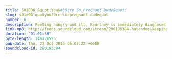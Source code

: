 ```yaml
---
title: S01E06 &quot;You&#39;re So Pregnant Dude&quot;
slug: s01e06-quotyou39re-so-pregnant-dudequot
number: 6
description: Feeling hungry and ill, Kourtney is immediately diagnosed by everyone as being pregnant. Panic ensures. Meanwhile, Kendall REALLY wants a puppy.
link-mp3: http://feeds.soundcloud.com/stream/290195384-hatondog-keeping-up-with-keeping-up-with-the-kardashians-ep6-s01e06-youre-so-pregnant-dude.mp3
duration: "01:01:58"
byte-length: 148726595
pub-date: Thu, 27 Oct 2016 06:07:22 +0000
soundcloud-id: 290195384
---
```

